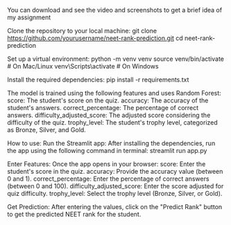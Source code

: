 You can download and see the video and screenshots to get a brief idea of my assignment

Clone the repository to your local machine:
git clone https://github.com/yourusername/neet-rank-prediction.git
cd neet-rank-prediction


Set up a virtual environment:
python -m venv venv
source venv/bin/activate   # On Mac/Linux
venv\Scripts\activate      # On Windows


Install the required dependencies:
pip install -r requirements.txt


The model is trained using the following features and uses Random Forest:
score: The student's score on the quiz.
accuracy: The accuracy of the student's answers.
correct_percentage: The percentage of correct answers.
difficulty_adjusted_score: The adjusted score considering the difficulty of the quiz.
trophy_level: The student's trophy level, categorized as Bronze, Silver, and Gold.


How to use:
Run the Streamlit app: After installing the dependencies, run the app using the following command in terminal:
streamlit run app.py


Enter Features: Once the app opens in your browser:
score: Enter the student's score in the quiz.
accuracy: Provide the accuracy value (between 0 and 1).
correct_percentage: Enter the percentage of correct answers (between 0 and 100).
difficulty_adjusted_score: Enter the score adjusted for quiz difficulty.
trophy_level: Select the trophy level (Bronze, Silver, or Gold).


Get Prediction: 
After entering the values, click on the "Predict Rank" button to get the predicted NEET rank for the student.
